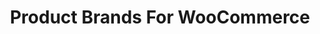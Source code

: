 ---
title: Product Brands For WooCommerce
redirect_from:
    - /product-brands-for-woocommerce/
redirect_to: https://wordpress.org/plugins/product-brands-for-woocommerce
---